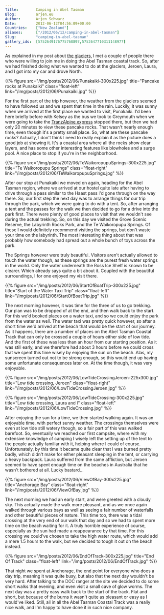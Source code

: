 ```yaml
---
Title:        Camping in Abel Tasman
Blog:         arjen.eu  
Author:       Arjen Schwarz  
Date:         2012-06-12T04:56:09+00:00
Countries:    ["New Zealand"]
aliases:      ["/2012/06/12/camping-in-abel-tasman"]
Slug:         "camping-in-abel-tasman"
gallery_ids:  [5752649176775768897,5752647710311148977]
---
```

As explained in my post about [the glaciers][1], I met a couple of people there who were willing to join me in doing the Abel Tasman coastal track. So, after we had finished doing what we wanted to do at the glaciers, Jeroen, Laura, and I got into my car and drove North.

{{% figure src="/img/posts/2012/06/Punakaiki-300x225.jpg" title="Pancake rocks at Punakaiki" class="float-left" link="/img/posts/2012/06/Punakaiki.jpg" %}}

For the first part of the trip however, the weather from the glaciers seemed to have followed us and we spent that time in the rain. Luckily, it was sunny when we arrived at the first place we wanted to visit, Punakaiki. I'd been here briefly before with Kelsey as the bus we took to Greymouth when we were going to take the [TranzAlpine express][2] stopped there, but then we had only 20 minutes to view these pancake rocks. That wasn't nearly enough time, even though it's a pretty small place. So, what are these pancake rocks? Actually, I don't think I need to really explain it as the picture does a good job at showing it. It's a coastal area where all the rocks show clear layers, and has some other interesting features like blowholes and a surge pool. A nice place to stop if you're in the neighborhood.

{{% figure src="/img/posts/2012/06/TeWaikoropupuSprings-300x225.jpg" title="Te Waikoropupu Springs" class="float-right" link="/img/posts/2012/06/TeWaikoropupuSprings.jpg" %}}

After our stop at Punakaiki we moved on again, heading for the Abel Tasman region, where we arrived at our hostel quite late after having to drive through a pass similar to the Haast pass I'd gone through on the way there. So, our first step the next day was to arrange things for our trip through the park, which we were going to do with a tent. So, after arranging a tent and the passes for the walk we then decided to go for a drive into the park first. There were plenty of good places to visit that we wouldn't see during the actual trekking. So, on this day we visited the Grove Scenic Reserve, the Labyrinth Rocks Park, and the Te Waikoropupu Springs. Of these I would definitely recommend visiting the springs, but don't waste your time on the labyrinth. The most interesting thing about that was probably how somebody had spread out a whole bunch of toys across the park.

The Springs however were truly beautiful. Visitors aren't actually allowed to touch the water though, as these springs are the purest fresh water springs in the world. Only the water underneath the Ross Ice Shelf is known to be clearer. Which already says quite a bit about it. Coupled with the beautiful surroundings, I for one enjoyed my visit there.

{{% figure src="/img/posts/2012/06/StartOfBoatTrip-300x225.jpg" title="Start of the Water Taxi Trip" class="float-left" link="/img/posts/2012/06/StartOfBoatTrip.jpg" %}}

The next morning however, it was time for the three of us to go trekking. Our plan was to be dropped of at the end, and then walk back to the start. For this we'd booked places on a water taxi, and so we could enjoy the park from the water as well. The water taxi was pretty quick however, so after a short time we'd arrived at the beach that would be the start of our journey. As it happens, there are a number of places on the Abel Tasman Coastal Track that can only be crossed a couple of hours either side of low tide. And the first of these was less than an hour from our starting position. As it was still early, and we therefore had about 3 hours before we could cross that we spent this time wisely by enjoying the sun on the beach. Alas, my sunscreen turned out not to be strong enough, so this would end up having some unfortunate consequences later on. At the time though, it was very enjoyable.

{{% figure src="/img/posts/2012/06/LowTideCrossingJeroen-225x300.jpg" title="Low tide crossing, Jeroen" class="float-right" link="/img/posts/2012/06/LowTideCrossingJeroen.jpg" %}}

{{% figure src="/img/posts/2012/06/LowTideCrossing-300x225.jpg" title="Low tide crossing, Laura and I" class="float-left" link="/img/posts/2012/06/LowTideCrossing.jpg" %}}

After enjoying the sun for a time, we then started walking again. It was an enjoyable time, with perfect sunny weather. The crossings themselves were even at low tide still watery though, so a fair part of this was walked barefoot. So, eventually we reached our first campsite, where with my extensive knowledge of camping I wisely left the setting up of the tent to the people actually familiar with it, helping where I could of course. Unfortunately, by this time it became quite clear that I was burned pretty badly, which didn't make for either pleasant sleeping in the tent, or carrying a heavy backpack. Laura suffered from the same affliction, but Jeroen seemed to have spent enough time on the beaches in Australia that he wasn't bothered at all. Lucky bastard...

{{% figure src="/img/posts/2012/06/ViewOfBay-300x225.jpg" title="Anchorage Bay" class="float-right" link="/img/posts/2012/06/ViewOfBay.jpg" %}}

The next morning we had an early start, and were greeted with a cloudy sky. This actually made the walk more pleasant, and as we once again walked through various bays as well as seeing a fair number of waterfalls and other beautiful pieces of nature. This time too, there was a tidal crossing at the very end of our walk that day and so we had to spent more time on the beach waiting for it. A truly horrible experience of course, especially as the sun had made a reappearance by that time. For this crossing we could've chosen to take the high water route, which would add a mere 1.5 hours to the walk, but we decided to tough it out on the beach instead.

{{% figure src="/img/posts/2012/06/EndOfTrack-300x225.jpg" title="End Of Track" class="float-left" link="/img/posts/2012/06/EndOfTrack.jpg" %}}

That night we spent at Anchorage, the end point for everyone who does a day trip, meaning it was quite busy, but also that the next day wouldn't be very hard. After talking to the DOC ranger at the site we decided to do some short walks that evening, and even visit a small cave of glow worms. The next day was a pretty easy walk back to the start of the track. Flat and short, but because of the burns it wasn't quite as pleasant or easy as I would've liked. Still, all in all the Abel Tasman Coastal Track was a really nice walk, and I'm happy to have done it in such nice company.

[1]: /2012/06/11/fact-of-the-day-glaciers-are-cold/ (Fact of the day: Glaciers are cold)
[2]: /2012/03/24/the-tranzalpine-experience/ (The TranzAlpine experience)